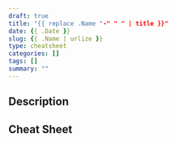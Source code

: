 ```yaml
---
draft: true
title: "{{ replace .Name "-" " " | title }}"
date: {{ .Date }}
slug: {{ .Name | urlize }}
type: cheatsheet
categories: []
tags: []
summary: ""
---
```


## Description

## Cheat Sheet

